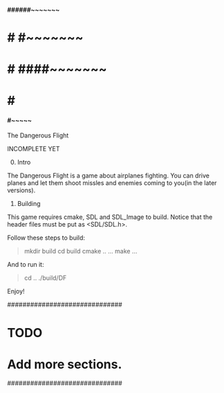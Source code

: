 
 ####   ######~~~~~~~
 #   #  #~~~~~~~
 #   #  ####~~~~~~~
 #   #  #
 ####   #~~~~~


The Dangerous Flight

INCOMPLETE YET

0. Intro

The Dangerous Flight is a game about airplanes fighting. You can drive
planes and let them shoot missles and enemies coming to you(in the later
versions). 

1. Building

This game requires cmake, SDL and SDL_Image to build. Notice that the
header files must be put as <SDL/SDL.h>. 

Follow these steps to build:
> mkdir build
> cd build
> cmake ..
...
> make
...

And to run it:
> cd ..
> ./build/DF

Enjoy!

##############################
# TODO
# 
# Add more sections.
##############################


